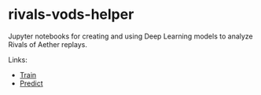 # rivals-vods-helper
Jupyter notebooks for creating and using Deep Learning models to analyze Rivals of Aether replays.

Links:
- [Train](https://colab.research.google.com/drive/1-MDJPceeGYNDk09C0IffO6ZfO-2CchcT?usp=sharing)
- [Predict](https://colab.research.google.com/drive/1L91KpRte4NeogNWXJcz2cRet8ovmxtrT)
